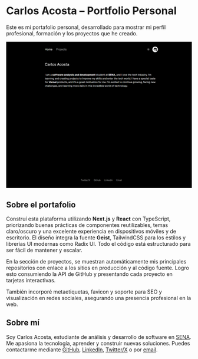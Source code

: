 # Carlos Acosta – Portfolio Personal

Este es mi portafolio personal, desarrollado para mostrar mi perfil profesional, formación y los proyectos que he creado.

![Screenshot of my portfolio](./public/cap.png)

## Sobre el portafolio

Construí esta plataforma utilizando **Next.js** y **React** con TypeScript, priorizando buenas prácticas de componentes reutilizables, temas claro/oscuro y una excelente experiencia en dispositivos móviles y de escritorio. El diseño integra la fuente **Geist**, TailwindCSS para los estilos y librerías UI modernas como Radix UI. Todo el código está estructurado para ser fácil de mantener y escalar.

En la sección de proyectos, se muestran automáticamente mis principales repositorios con enlace a los sitios en producción y al código fuente. Logro esto consumiendo la API de GitHub y presentando cada proyecto en tarjetas interactivas.

También incorporé metaetiquetas, favicon y soporte para SEO y visualización en redes sociales, asegurando una presencia profesional en la web.

## Sobre mí

Soy Carlos Acosta, estudiante de análisis y desarrollo de software en [SENA](https://www.sena.edu.co/es-co/Paginas/default.aspx). Me apasiona la tecnología, aprender y construir nuevas soluciones. Puedes contactarme mediante [GitHub](https://github.com/Carlosaac23), [LinkedIn](https://www.linkedin.com/in/carlos-acosta-7aa448263/), [Twitter/X](https://x.com/Carlosaac23) o por [email](mailto:carlosaac232001@gmail.com).
